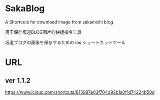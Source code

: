 # SakaBlog
A Shortcuts for download image from sakamichi blog  

用于保存坂道BLOG图片的快捷指令工具  

坂道ブログの画像を保存するための ios ショートカットツール  


# URL
## ver 1.1.2
https://www.icloud.com/shortcuts/815987e03f704d92b1a0f1d74224b50d
